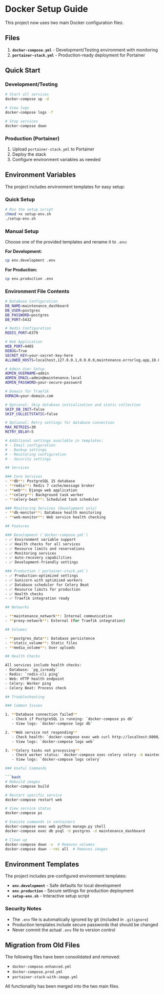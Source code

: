 # Docker Setup Guide

This project now uses two main Docker configuration files:

## Files

1. **`docker-compose.yml`** - Development/Testing environment with monitoring
2. **`portainer-stack.yml`** - Production-ready deployment for Portainer

## Quick Start

### Development/Testing
```bash
# Start all services
docker-compose up -d

# View logs
docker-compose logs -f

# Stop services
docker-compose down
```

### Production (Portainer)
1. Upload `portainer-stack.yml` to Portainer
2. Deploy the stack
3. Configure environment variables as needed

## Environment Variables

The project includes environment templates for easy setup:

### Quick Setup
```bash
# Run the setup script
chmod +x setup-env.sh
./setup-env.sh
```

### Manual Setup
Choose one of the provided templates and rename it to `.env`:

**For Development:**
```bash
cp env.development .env
```

**For Production:**
```bash
cp env.production .env
```

### Environment File Contents

```bash
# Database Configuration
DB_NAME=maintenance_dashboard
DB_USER=postgres
DB_PASSWORD=postgres
DB_PORT=5432

# Redis Configuration
REDIS_PORT=6379

# Web Application
WEB_PORT=4405
DEBUG=True
SECRET_KEY=your-secret-key-here
ALLOWED_HOSTS=localhost,127.0.0.1,0.0.0.0,maintenance.errorlog.app,10.0.0.28

# Admin User Setup
ADMIN_USERNAME=admin
ADMIN_EMAIL=admin@maintenance.local
ADMIN_PASSWORD=your-secure-password

# Domain for Traefik
DOMAIN=your-domain.com

# Optional: Skip database initialization and static collection
SKIP_DB_INIT=false
SKIP_COLLECTSTATIC=false

# Optional: Retry settings for database connection
MAX_RETRIES=30
RETRY_DELAY=5

# Additional settings available in templates:
# - Email configuration
# - Backup settings
# - Monitoring configuration
# - Security settings

## Services

### Core Services
- **db**: PostgreSQL 15 database
- **redis**: Redis 7 cache/message broker
- **web**: Django web application
- **celery**: Background task worker
- **celery-beat**: Scheduled task scheduler

### Monitoring Services (Development only)
- **db-monitor**: Database health monitoring
- **web-monitor**: Web service health checking

## Features

### Development (`docker-compose.yml`)
- ✅ Environment variable support
- ✅ Health checks for all services
- ✅ Resource limits and reservations
- ✅ Monitoring services
- ✅ Auto-recovery capabilities
- ✅ Development-friendly settings

### Production (`portainer-stack.yml`)
- ✅ Production-optimized settings
- ✅ Gunicorn with optimized workers
- ✅ Database scheduler for Celery Beat
- ✅ Resource limits for production
- ✅ Health checks
- ✅ Traefik integration ready

## Networks

- **maintenance_network**: Internal communication
- **proxy-network**: External (for Traefik integration)

## Volumes

- **postgres_data**: Database persistence
- **static_volume**: Static files
- **media_volume**: User uploads

## Health Checks

All services include health checks:
- Database: `pg_isready`
- Redis: `redis-cli ping`
- Web: HTTP health endpoint
- Celery: Worker ping
- Celery Beat: Process check

## Troubleshooting

### Common Issues

1. **Database connection failed**
   - Check if PostgreSQL is running: `docker-compose ps db`
   - View logs: `docker-compose logs db`

2. **Web service not responding**
   - Check health: `docker-compose exec web curl http://localhost:8000/health/`
   - View logs: `docker-compose logs web`

3. **Celery tasks not processing**
   - Check worker status: `docker-compose exec celery celery -A maintenance_dashboard inspect active`
   - View logs: `docker-compose logs celery`

### Useful Commands

```bash
# Rebuild images
docker-compose build

# Restart specific service
docker-compose restart web

# View service status
docker-compose ps

# Execute commands in containers
docker-compose exec web python manage.py shell
docker-compose exec db psql -U postgres -d maintenance_dashboard

# Clean up
docker-compose down -v  # Removes volumes
docker-compose down --rmi all  # Removes images
```

## Environment Templates

The project includes pre-configured environment templates:

- **`env.development`** - Safe defaults for local development
- **`env.production`** - Secure settings for production deployment
- **`setup-env.sh`** - Interactive setup script

### Security Notes

- The `.env` file is automatically ignored by git (included in `.gitignore`)
- Production templates include secure passwords that should be changed
- Never commit the actual `.env` file to version control

## Migration from Old Files

The following files have been consolidated and removed:
- `docker-compose.enhanced.yml`
- `docker-compose.prod.yml`
- `portainer-stack-with-image.yml`

All functionality has been merged into the two main files. 